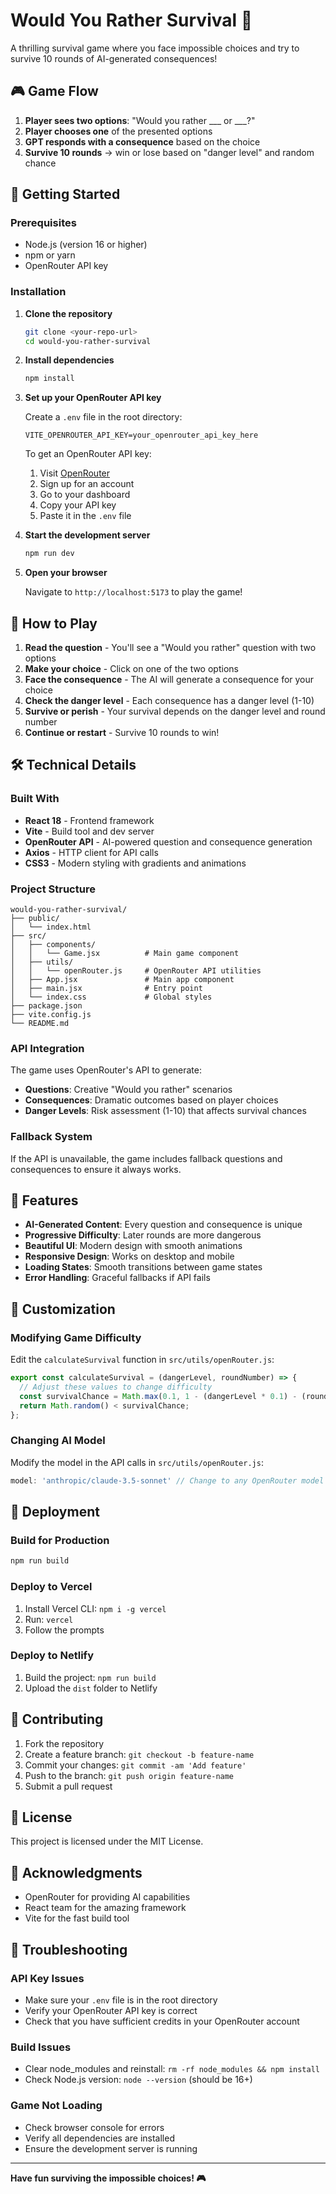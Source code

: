 # Would You Rather Survival 🧠

A thrilling survival game where you face impossible choices and try to survive 10 rounds of AI-generated consequences!

## 🎮 Game Flow

1. **Player sees two options**: "Would you rather ___ or ___?"
2. **Player chooses one** of the presented options
3. **GPT responds with a consequence** based on the choice
4. **Survive 10 rounds** → win or lose based on "danger level" and random chance

## 🚀 Getting Started

### Prerequisites

- Node.js (version 16 or higher)
- npm or yarn
- OpenRouter API key

### Installation

1. **Clone the repository**
   ```bash
   git clone <your-repo-url>
   cd would-you-rather-survival
   ```

2. **Install dependencies**
   ```bash
   npm install
   ```

3. **Set up your OpenRouter API key**
   
   Create a `.env` file in the root directory:
   ```env
   VITE_OPENROUTER_API_KEY=your_openrouter_api_key_here
   ```
   
   To get an OpenRouter API key:
   1. Visit [OpenRouter](https://openrouter.ai/)
   2. Sign up for an account
   3. Go to your dashboard
   4. Copy your API key
   5. Paste it in the `.env` file

4. **Start the development server**
   ```bash
   npm run dev
   ```

5. **Open your browser**
   
   Navigate to `http://localhost:5173` to play the game!

## 🎯 How to Play

1. **Read the question** - You'll see a "Would you rather" question with two options
2. **Make your choice** - Click on one of the two options
3. **Face the consequence** - The AI will generate a consequence for your choice
4. **Check the danger level** - Each consequence has a danger level (1-10)
5. **Survive or perish** - Your survival depends on the danger level and round number
6. **Continue or restart** - Survive 10 rounds to win!

## 🛠️ Technical Details

### Built With

- **React 18** - Frontend framework
- **Vite** - Build tool and dev server
- **OpenRouter API** - AI-powered question and consequence generation
- **Axios** - HTTP client for API calls
- **CSS3** - Modern styling with gradients and animations

### Project Structure

```
would-you-rather-survival/
├── public/
│   └── index.html
├── src/
│   ├── components/
│   │   └── Game.jsx          # Main game component
│   ├── utils/
│   │   └── openRouter.js     # OpenRouter API utilities
│   ├── App.jsx               # Main app component
│   ├── main.jsx              # Entry point
│   └── index.css             # Global styles
├── package.json
├── vite.config.js
└── README.md
```

### API Integration

The game uses OpenRouter's API to generate:
- **Questions**: Creative "Would you rather" scenarios
- **Consequences**: Dramatic outcomes based on player choices
- **Danger Levels**: Risk assessment (1-10) that affects survival chances

### Fallback System

If the API is unavailable, the game includes fallback questions and consequences to ensure it always works.

## 🎨 Features

- **AI-Generated Content**: Every question and consequence is unique
- **Progressive Difficulty**: Later rounds are more dangerous
- **Beautiful UI**: Modern design with smooth animations
- **Responsive Design**: Works on desktop and mobile
- **Loading States**: Smooth transitions between game states
- **Error Handling**: Graceful fallbacks if API fails

## 🔧 Customization

### Modifying Game Difficulty

Edit the `calculateSurvival` function in `src/utils/openRouter.js`:

```javascript
export const calculateSurvival = (dangerLevel, roundNumber) => {
  // Adjust these values to change difficulty
  const survivalChance = Math.max(0.1, 1 - (dangerLevel * 0.1) - (roundNumber * 0.05));
  return Math.random() < survivalChance;
};
```

### Changing AI Model

Modify the model in the API calls in `src/utils/openRouter.js`:

```javascript
model: 'anthropic/claude-3.5-sonnet' // Change to any OpenRouter model
```

## 🚀 Deployment

### Build for Production

```bash
npm run build
```

### Deploy to Vercel

1. Install Vercel CLI: `npm i -g vercel`
2. Run: `vercel`
3. Follow the prompts

### Deploy to Netlify

1. Build the project: `npm run build`
2. Upload the `dist` folder to Netlify

## 🤝 Contributing

1. Fork the repository
2. Create a feature branch: `git checkout -b feature-name`
3. Commit your changes: `git commit -am 'Add feature'`
4. Push to the branch: `git push origin feature-name`
5. Submit a pull request

## 📝 License

This project is licensed under the MIT License.

## 🙏 Acknowledgments

- OpenRouter for providing AI capabilities
- React team for the amazing framework
- Vite for the fast build tool

## 🐛 Troubleshooting

### API Key Issues

- Make sure your `.env` file is in the root directory
- Verify your OpenRouter API key is correct
- Check that you have sufficient credits in your OpenRouter account

### Build Issues

- Clear node_modules and reinstall: `rm -rf node_modules && npm install`
- Check Node.js version: `node --version` (should be 16+)

### Game Not Loading

- Check browser console for errors
- Verify all dependencies are installed
- Ensure the development server is running

---

**Have fun surviving the impossible choices! 🎮**
